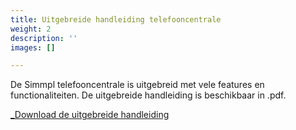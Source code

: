 ```yaml
---
title: Uitgebreide handleiding telefooncentrale
weight: 2
description: ''
images: []

---
```

De Simmpl telefooncentrale is uitgebreid met vele features en functionaliteiten. De uitgebreide handleiding is beschikbaar in .pdf.

<a href="[https://www.simmpl.nl/downloads/Welkom_op_de_Simmpl_telefooncentrale.pdf](https://www.simmpl.nl/downloads/Welkom_op_de_Simmpl_telefooncentrale.pdf)" _target="_blank" class="button">_Download de uitgebreide handleiding</a>